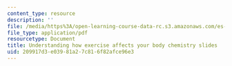 ```yaml
---
content_type: resource
description: ''
file: /media/https%3A/open-learning-course-data-rc.s3.amazonaws.com/es-010-chemistry-of-sports-spring-2013/209917d3e03981a27c816f82afce96e3_MITES_010S13_lec1.pdf
file_type: application/pdf
resourcetype: Document
title: Understanding how exercise affects your body chemistry slides
uid: 209917d3-e039-81a2-7c81-6f82afce96e3
---
```

